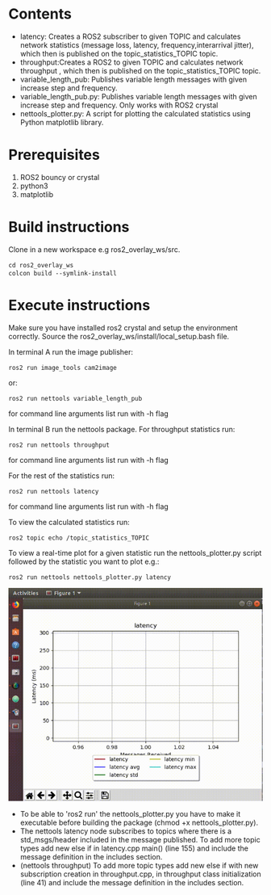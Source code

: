# Contents
  * latency: Creates a ROS2 subscriber to given TOPIC and calculates network statistics (message loss, latency, frequency,interarrival jitter), which then is published on the topic_statistics_TOPIC topic.
  * throughput:Creates a ROS2 to given TOPIC and calculates network throughput , which then is published on the topic_statistics_TOPIC topic.
  * variable_length_pub:  Publishes variable length messages with given increase step and frequency.
  * variable_length_pub.py:  Publishes variable length messages with given increase step and frequency. Only works with ROS2 crystal
  * nettools_plotter.py: A script for plotting the calculated statistics using Python matplotlib library.   

# Prerequisites
1. ROS2 bouncy or crystal
2. python3
3. matplotlib

# Build instructions
Clone in a new workspace e.g ros2_overlay_ws/src.

```
cd ros2_overlay_ws
colcon build --symlink-install
```
# Execute instructions
Make sure you have installed ros2 crystal and setup the environment correctly.
Source the ros2_overlay_ws/install/local_setup.bash file.

In terminal A run the image publisher:
```
ros2 run image_tools cam2image
```
or:
```
ros2 run nettools variable_length_pub
```
for command line arguments list run with -h flag

In terminal B run the nettools package.
For throughput statistics run:
```
ros2 run nettools throughput
```
for command line arguments list run with -h flag

For the rest of the statistics run:
```
ros2 run nettools latency
```
for command line arguments list run with -h flag

To view the calculated statistics run:
```
ros2 topic echo /topic_statistics_TOPIC
```

To view a real-time plot for a given statistic run the nettools_plotter.py script followed by the statistic you want to plot e.g.:
```
ros2 run nettools nettools_plotter.py latency
```
<p align="center">
    <img src="https://github.com/pantphot/thesis/blob/crystal/img/nettools_plotter.gif">
</p>

* To be able to 'ros2 run' the nettools_plotter.py you have to make it executable before building the package (chmod +x nettools_plotter.py). <br />
* The nettools latency node subscribes to topics where there is a std_msgs/header included in the message published. To add more topic types add new else if in latency.cpp main() (line 155) and include the message definition in the includes section.  <br />
* (nettools throughput) To add more topic types add new else if with new subscription creation in throughput.cpp, in throughput class initialization (line 41) and include the message definition in the includes section.  <br />
